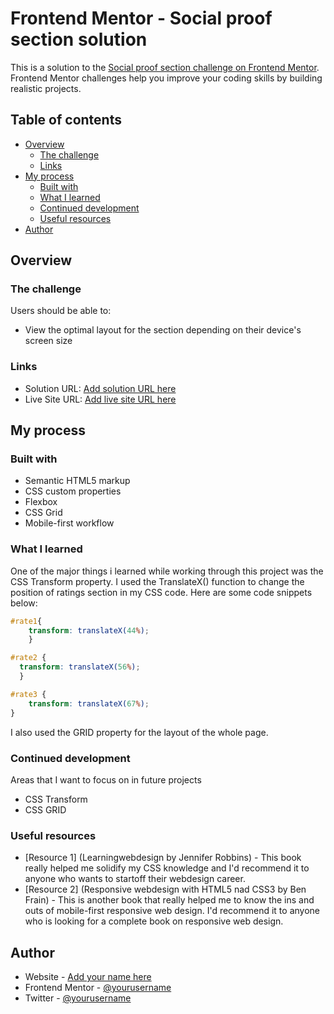 # Frontend Mentor - Social proof section solution

This is a solution to the [Social proof section challenge on Frontend Mentor](https://www.frontendmentor.io/challenges/social-proof-section-6e0qTv_bA). Frontend Mentor challenges help you improve your coding skills by building realistic projects.

## Table of contents

- [Overview](#overview)
  - [The challenge](#the-challenge)
  - [Links](#links)
- [My process](#my-process)
  - [Built with](#built-with)
  - [What I learned](#what-i-learned)
  - [Continued development](#continued-development)
  - [Useful resources](#useful-resources)
- [Author](#author)

## Overview

### The challenge

Users should be able to:

- View the optimal layout for the section depending on their device's screen size

### Links

- Solution URL: [Add solution URL here](https://your-solution-url.com)
- Live Site URL: [Add live site URL here](https://your-live-site-url.com)

## My process

### Built with

- Semantic HTML5 markup
- CSS custom properties
- Flexbox
- CSS Grid
- Mobile-first workflow

### What I learned

One of the major things i learned while working through this project was the CSS Transform property. I used the TranslateX() function to change the position of ratings section in my CSS code. Here are some code snippets below:

```CSS
#rate1{
    transform: translateX(44%);
    }

#rate2 {
  transform: translateX(56%);
  }

#rate3 {
    transform: translateX(67%);
}
```

I also used the GRID property for the layout of the whole page.

### Continued development

Areas that I want to focus on in future projects

- CSS Transform
- CSS GRID

### Useful resources

- [Resource 1] (Learningwebdesign by Jennifer Robbins) - This book really helped me solidify my CSS knowledge and I'd recommend it to anyone who wants to startoff their webdesign career.
- [Resource 2] (Responsive webdesign with HTML5 nad CSS3 by Ben Frain) - This is another book that really helped me to know the ins and outs of mobile-first responsive web design. I'd recommend it to anyone who is looking for a complete book on responsive web design.

## Author

- Website - [Add your name here](https://www.your-site.com)
- Frontend Mentor - [@yourusername](https://www.frontendmentor.io/profile/yourusername)
- Twitter - [@yourusername](https://www.twitter.com/yourusername)
